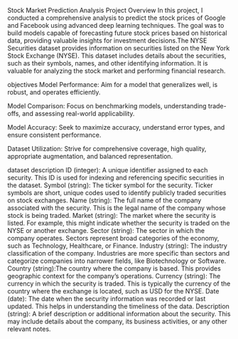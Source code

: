 Stock Market Prediction Analysis
Project Overview
In this project, I conducted a comprehensive analysis to predict the stock prices of Google and Facebook using advanced deep learning techniques. The goal was to build models capable of forecasting future stock prices based on historical data, providing valuable insights for investment decisions.The NYSE Securities dataset provides information on securities listed on the New York Stock Exchange (NYSE). This dataset includes details about the securities, such as their symbols, names, and other identifying information. It is valuable for analyzing the stock market and performing financial research.

objectives
Model Performance: Aim for a model that generalizes well, is robust, and operates efficiently.

Model Comparison: Focus on benchmarking models, understanding trade-offs, and assessing real-world applicability.

Model Accuracy: Seek to maximize accuracy, understand error types, and ensure consistent performance.

Dataset Utilization: Strive for comprehensive coverage, high quality, appropriate augmentation, and balanced representation.

dataset description
ID (integer): A unique identifier assigned to each security. This ID is used for indexing and referencing specific securities in the dataset.
Symbol (string): The ticker symbol for the security. Ticker symbols are short, unique codes used to identify publicly traded securities on stock exchanges.
Name (string): The full name of the company associated with the security. This is the legal name of the company whose stock is being traded.
Market (string): The market where the security is listed. For example, this might indicate whether the security is traded on the NYSE or another exchange.
Sector (string): The sector in which the company operates. Sectors represent broad categories of the economy, such as Technology, Healthcare, or Finance.
Industry (string): The industry classification of the company. Industries are more specific than sectors and categorize companies into narrower fields, like Biotechnology or Software.
Country (string):The country where the company is based. This provides geographic context for the company’s operations.
Currency (string): The currency in which the security is traded. This is typically the currency of the country where the exchange is located, such as USD for the NYSE.
Date (date): The date when the security information was recorded or last updated. This helps in understanding the timeliness of the data.
Description (string): A brief description or additional information about the security. This may include details about the company, its business activities, or any other relevant notes.
